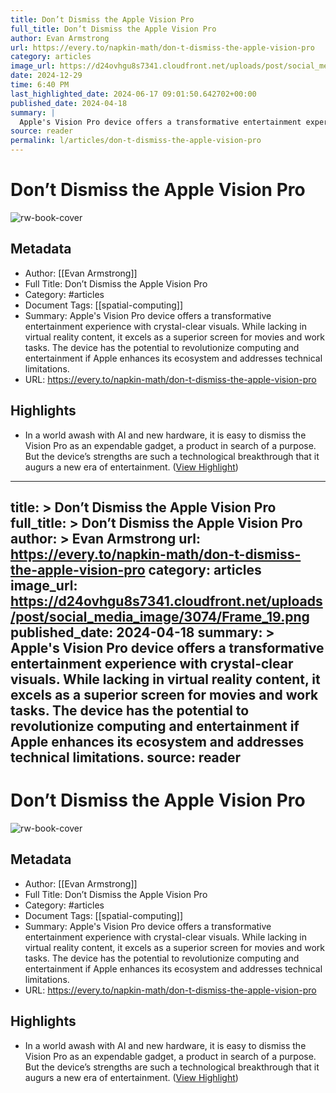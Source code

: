 ```yaml
---
title: Don’t Dismiss the Apple Vision Pro
full_title: Don’t Dismiss the Apple Vision Pro
author: Evan Armstrong
url: https://every.to/napkin-math/don-t-dismiss-the-apple-vision-pro
category: articles
image_url: https://d24ovhgu8s7341.cloudfront.net/uploads/post/social_media_image/3074/Frame_19.png
date: 2024-12-29
time: 6:40 PM
last_highlighted_date: 2024-06-17 09:01:50.642702+00:00
published_date: 2024-04-18
summary: |
  Apple's Vision Pro device offers a transformative entertainment experience with crystal-clear visuals. While lacking in virtual reality content, it excels as a superior screen for movies and work tasks. The device has the potential to revolutionize computing and entertainment if Apple enhances its ecosystem and addresses technical limitations.
source: reader
permalink: l/articles/don-t-dismiss-the-apple-vision-pro
---
```

# Don’t Dismiss the Apple Vision Pro

![rw-book-cover](https://d24ovhgu8s7341.cloudfront.net/uploads/post/social_media_image/3074/Frame_19.png)

## Metadata
- Author: [[Evan Armstrong]]
- Full Title: Don’t Dismiss the Apple Vision Pro
- Category: #articles
- Document Tags: [[spatial-computing]] 
- Summary: Apple's Vision Pro device offers a transformative entertainment experience with crystal-clear visuals. While lacking in virtual reality content, it excels as a superior screen for movies and work tasks. The device has the potential to revolutionize computing and entertainment if Apple enhances its ecosystem and addresses technical limitations.
- URL: https://every.to/napkin-math/don-t-dismiss-the-apple-vision-pro

## Highlights
- In a world awash with AI and new hardware, it is easy to dismiss the Vision Pro as an expendable gadget, a product in search of a purpose. But the device’s strengths are such a technological breakthrough that it augurs a new era of entertainment. ([View Highlight](https://read.readwise.io/read/01j0jpwsa2b8g5e936tytazpt2))


---
title: >
  Don’t Dismiss the Apple Vision Pro
full_title: >
  Don’t Dismiss the Apple Vision Pro
author: >
  Evan Armstrong
url: https://every.to/napkin-math/don-t-dismiss-the-apple-vision-pro
category: articles
image_url: https://d24ovhgu8s7341.cloudfront.net/uploads/post/social_media_image/3074/Frame_19.png
published_date: 2024-04-18
summary: >
  Apple's Vision Pro device offers a transformative entertainment experience with crystal-clear visuals. While lacking in virtual reality content, it excels as a superior screen for movies and work tasks. The device has the potential to revolutionize computing and entertainment if Apple enhances its ecosystem and addresses technical limitations.
source: reader
---
# Don’t Dismiss the Apple Vision Pro

![rw-book-cover](https://d24ovhgu8s7341.cloudfront.net/uploads/post/social_media_image/3074/Frame_19.png)

## Metadata
- Author: [[Evan Armstrong]]
- Full Title: Don’t Dismiss the Apple Vision Pro
- Category: #articles
- Document Tags: [[spatial-computing]] 
- Summary: Apple's Vision Pro device offers a transformative entertainment experience with crystal-clear visuals. While lacking in virtual reality content, it excels as a superior screen for movies and work tasks. The device has the potential to revolutionize computing and entertainment if Apple enhances its ecosystem and addresses technical limitations.
- URL: https://every.to/napkin-math/don-t-dismiss-the-apple-vision-pro

## Highlights
- In a world awash with AI and new hardware, it is easy to dismiss the Vision Pro as an expendable gadget, a product in search of a purpose. But the device’s strengths are such a technological breakthrough that it augurs a new era of entertainment. ([View Highlight](https://read.readwise.io/read/01j0jpwsa2b8g5e936tytazpt2))



